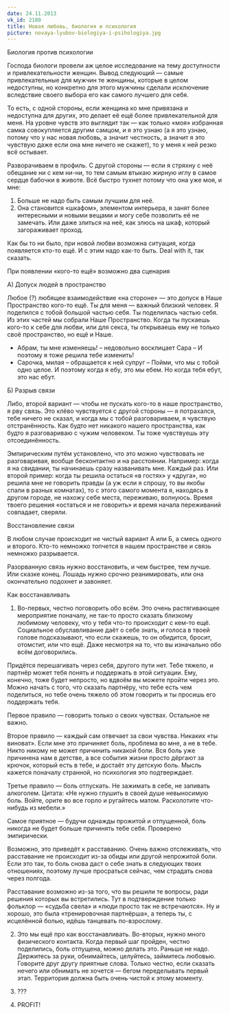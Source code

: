 ```yaml
---
date: 24.11.2013
vk_id: 2180
title: Новая любовь, биология и психология
picture: novaya-lyubov-biologiya-i-psihologiya.jpg
---
```


Биология против психологии

Господа биологи провели аж целое исследование на тему доступности и привлекательности женщин. Вывод следующий — самые привлекательные для мужчин те женщины, которые в целом недоступны, но конкретно для этого мужчины сделали исключение вследствие своего выбора его как самого лучшего для себя.

То есть, с одной стороны, если женщина ко мне привязана и недоступна для других, это делает её ещё более привлекательной для меня. На уровне чувств это выглядит так — как только «моя» избранная самка совокупляется другим самцом, и я это узнаю (а я это узнаю, потому что у нас новая любовь, а значит честность, а значит я это чувствую даже если она мне ничего не скажет), то у меня к ней резко всё остывает.

Разворачиваем в профиль. С другой стороны — если я стряхну с неё обещание ни с кем ни-ни, то тем самым втыкаю жирную иглу в самое сердце бабочки в животе. Всё быстро тухнет потому что она уже моя, и мне:

1. Больше не надо быть самым лучшим для неё.
2. Она становится «шкафом», элементом интерьера, я занят более интересными и новыми вещами и могу себе позволить её не замечать. Или даже злиться на неё, как злюсь на шкаф, который загораживает проход.

Как бы то ни было, при новой любви возможна ситуация, когда появляется кто-то ещё. И с этим надо как-то быть. Deal with it, так сказать.

При появлении «кого-то ещё» возможно два сценария

А) Допуск людей в пространство

Любое (?) любящее взаимодействие «на стороне» — это допуск в Наше Пространство кого-то ещё. Ты для меня — важный близкий человек. Я поделился с тобой большой частью себя. Ты поделилась частью себя. Из этих частей мы собрали Наше Пространство. Когда ты пускаешь кого-то к себе для любви, или для секса, ты открываешь ему не только своё пространство, но ещё и Наше.

- Абрам, ты мне изменяешь&#33; – недовольно восклицает Сара – И поэтому я тоже решила тебе изменить&#33;
- Сарочка, милая – обращается к ней супруг – Пойми, что мы с тобой одно целое. И поэтому когда я ебу, это мы ебем. Но когда тебя ебут, это нас ебут.

Б) Разрыв связи

Либо, второй вариант — чтобы не пускать кого-то в наше пространство, я рву связь. Это клёво чувствуется с другой стороны — я потрахался, тебе ничего не сказал, и когда мы с тобой разговариваем, я чувствую отстранённость. Как будто нет никакого нашего пространства, как будто я разговариваю с чужим человеком. Ты тоже чувствуешь эту отсоединённость.

Эмпирическим путём установлено, что это можно чувствовать не разговаривая, вообще бесконтактно и на расстоянии. Например: когда я на свидании, ты начинаешь сразу названивать мне. Каждый раз. Или второй пример: когда ты решила остаться «в гостях» у «друга», но решила мне не говорить правды (а уж если я спрошу, то вы якобы спали в разных комнатах), то с этого самого момента я, находясь в другом городе, не нахожу себе места, переживаю, волнуюсь. Время твоего решения «остаться и не говорить» и время начала переживаний совпадает, сверяли.

Восстановление связи

В любом случае происходит не чистый вариант А или Б, а смесь одного и второго. Кто-то немножко топчется в нашем пространстве и связь немножко разрывается.

Разорванную связь нужно восстановить, и чем быстрее, тем лучше. Или сказке конец. Лошадь нужно срочно реанимировать, или она окончательно подохнет и завоняет.

Как восстанавливать

1. Во-первых, честно поговорить обо всём. Это очень растягивающее мероприятие поначалу, не так-то просто сказать близкому любимому человеку, что у тебя что-то происходит с кем-то ещё. Социальное обуславливание даёт о себе знать, и голоса в твоей голове подсказывают, что если скажешь, то он обидится, бросит, отомстит, или что ещё. Даже несмотря на то, что вы изначально обо всём договорились.

Придётся перешагивать через себя, другого пути нет. Тебе тяжело, и партнёр может тебя понять и поддержать в этой ситуации. Ему, конечно, тоже будет непросто, но вдвоём вы можете пройти через это. Можно начать с того, что сказать партнёру, что тебе есть чем поделиться, но тебе очень тяжело об этом говорить и ты просишь его поддержать тебя.

Первое правило — говорить только о своих чувствах. Остальное не важно.

Второе правило — каждый сам отвечает за свои чувства. Никаких «ты виноват». Если мне это причиняет боль, проблема во мне, а не в тебе. Никто никому не может причинить никакой боли. Вся боль уже причинена нам в детстве, а все события жизни просто дёргают за крючок, который есть в тебе, и достаёт эту детскую боль. Мысль кажется поначалу странной, но психология это подтверждает.

Третье правило — боль отпускать. Не зажимать в себе, не запивать алкоголем. Цитата: «Не нужно глушить в своей душе невыносимую боль. Войте, орите во все горло и ругайтесь матом. Расколотите что-нибудь из мебели.»

Самое приятное — будучи однажды прожитой и отпущенной, боль никогда не будет больше причинять тебе себя. Проверено эмпирически.

Возможно, это приведёт к расставанию. Очень важно отслеживать, что расставание не происходит из-за обиды или другой непрожитой боли. Если это так, то боль снова даст о себе знать в следующих твоих отношениях, поэтому лучше просраться сейчас, чем страдать снова через полгода.

Расставание возможно из-за того, что вы решили те вопросы, ради решения которых вы встретились. Тут в подтверждение только фольклор — «судьба свела» и «люди просто так не встречаются». Ну и хорошо, это была «тренировочная партнёрша», а теперь ты, с исцелённой болью, идёшь танцевать по-взрослому.

2. Это мы ещё про как восстанавливать. Во-вторых, нужно много физического контакта. Когда первый шаг пройден, честно поделились, боль отпущена, можно делать это. Раньше не надо. Держитесь за руки, обнимайтесь, целуйтесь, займитесь любовью. Говорите друг другу приятные слова. Только честно, если сказать нечего или обнимать не хочется — бегом переделывать первый этап. Территория должна быть очень чистой к этому моменту.

3. ???

4. PROFIT&#33;
